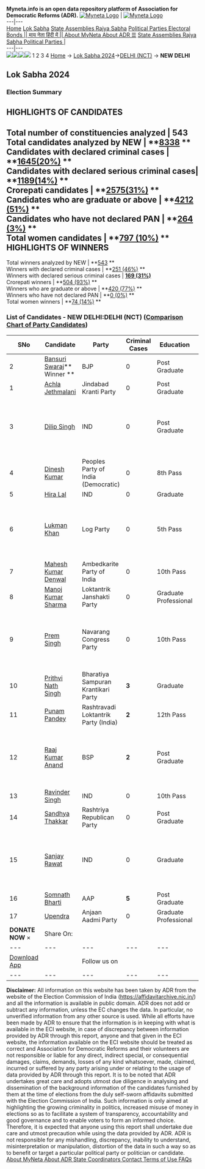 **Myneta.info is an open data repository platform of Association for Democratic Reforms (ADR).**
[![Myneta Logo](https://www.myneta.info/lib/img/myneta-logo.png)](https://www.myneta.info/) | [![Myneta Logo](https://www.myneta.info/lib/img/adr-logo.png)](https://adrindia.org)  
---|---  
[Home](https://www.myneta.info/) [Lok Sabha](https://www.myneta.info/#ls "Lok Sabha") [ State Assemblies ](https://www.myneta.info/#sa "State Assemblies") [Rajya Sabha](https://www.myneta.info/#rs "Rajya Sabha") [Political Parties ](https://www.myneta.info/party "Political Parties") [ Electoral Bonds ](https://www.myneta.info/electoral_bonds "Electoral Bonds") [ || माय नेता हिंदी में || ](https://translate.google.co.in/translate?prev=hp&hl=en&js=y&u=www.myneta.info&sl=en&tl=hi&history_state0=) [ About MyNeta ](https://adrindia.org/content/about-myneta) [ About ADR ](https://adrindia.org/about-adr/who-we-are) [☰](javascript:void\(0\))
[ State Assemblies ](https://www.myneta.info/#sa "State Assemblies") [ Rajya Sabha ](https://www.myneta.info/#rs "Rajya Sabha") [ Political Parties ](https://www.myneta.info/party "Political Parties")
|   
---|---  
![](https://www.myneta.info/lib/img/banner/banner-1.png)![](https://www.myneta.info/lib/img/banner/banner-2.png)![](https://www.myneta.info/lib/img/banner/banner-3.png)![](https://www.myneta.info/lib/img/banner/banner-4.png)
1  2  3  4 
[Home](https://www.myneta.info/) → [Lok Sabha 2024](https://www.myneta.info/LokSabha2024/)→[DELHI (NCT)](https://www.myneta.info/LokSabha2024/index.php?action=show_constituencies&state_id=9) → **NEW DELHI**
### 
## Lok Sabha 2024
###  Election Summary 
HIGHLIGHTS OF CANDIDATES  
---  
Total number of constituencies analyzed |  543   
Total candidates analyzed by NEW | **[8338](https://www.myneta.info/LokSabha2024/index.php?action=summary&subAction=candidates_analyzed&sort=candidate#summary) **  
Candidates with declared criminal cases | **[1645(20%)](https://www.myneta.info/LokSabha2024/index.php?action=summary&subAction=crime&sort=candidate#summary) **  
Candidates with declared serious criminal cases| **[1189(14%)](https://www.myneta.info/LokSabha2024/index.php?action=summary&subAction=serious_crime&sort=candidate#summary) **  
Crorepati candidates | **[2575(31%)](https://www.myneta.info/LokSabha2024/index.php?action=summary&subAction=crorepati&sort=candidate#summary) **  
Candidates who are graduate or above | **[4212 (51%)](https://www.myneta.info/LokSabha2024/index.php?action=summary&subAction=education&sort=candidate#summary) **  
Candidates who have not declared PAN | **[264 (3%)](https://www.myneta.info/LokSabha2024/index.php?action=summary&subAction=without_pan&sort=candidate#summary) **  
Total women candidates | **[797 (10%)](https://www.myneta.info/LokSabha2024/index.php?action=summary&subAction=women_candidate&sort=candidate#summary) **  
HIGHLIGHTS OF WINNERS  
---  
Total winners analyzed by NEW | **[543](https://www.myneta.info/LokSabha2024/index.php?action=summary&subAction=winner_analyzed&sort=candidate#summary) **  
Winners with declared criminal cases | **[251 (46%)](https://www.myneta.info/LokSabha2024/index.php?action=summary&subAction=winner_crime&sort=candidate#summary) **  
Winners with declared serious criminal cases | **[169 (31%)](https://www.myneta.info/LokSabha2024/index.php?action=summary&subAction=winner_serious_crime&sort=candidate#summary)**  
Crorepati winners | **[504 (93%)](https://www.myneta.info/LokSabha2024/index.php?action=summary&subAction=winner_crorepati&sort=candidate#summary) **  
Winners who are graduate or above | **[420 (77%)](https://www.myneta.info/LokSabha2024/index.php?action=summary&subAction=winner_education&sort=candidate#summary) **  
Winners who have not declared PAN | **[0 (0%)](https://www.myneta.info/LokSabha2024/index.php?action=summary&subAction=winner_without_pan&sort=candidate#summary) **  
Total women winners | **[74 (14%)](https://www.myneta.info/LokSabha2024/index.php?action=summary&subAction=winner_women&sort=candidate#summary) **  
### List of Candidates - NEW DELHI:DELHI (NCT) ([Comparison Chart of Party Candidates](https://www.myneta.info/LokSabha2024/comparisonchart.php?constituency_id=106))
SNo | Candidate| Party| Criminal Cases| Education| Age| Total Assets| Liabilities  
---|---|---|---|---|---|---|---  
2  | [Bansuri Swaraj](https://www.myneta.info/LokSabha2024/candidate.php?candidate_id=7901)** Winner ** | BJP | 0 | Post Graduate| 40 | Rs 19,29,46,528 ~ 19 Crore+ | Rs 0 ~   
1  | [Achla Jethmalani](https://www.myneta.info/LokSabha2024/candidate.php?candidate_id=8250) | Jindabad Kranti Party | 0 | Post Graduate| 54 | Rs 4,18,00,000 ~ 4 Crore+ | Rs 0 ~   
3  | [Dilip Singh](https://www.myneta.info/LokSabha2024/candidate.php?candidate_id=8260) | IND | 0 | Post Graduate| 65 | ![](https://myneta.info/image_v2.php?myneta_folder=LokSabha2024&candidate_id=8260&col=ta) | ![](https://myneta.info/image_v2.php?myneta_folder=LokSabha2024&candidate_id=8260&col=lia)  
4  | [Dinesh Kumar](https://www.myneta.info/LokSabha2024/candidate.php?candidate_id=8252) | Peoples Party of India (Democratic) | 0 | 8th Pass| 54 | Rs 10,62,507 ~ 10 Lacs+ | Rs 0 ~   
5  | [Hira Lal](https://www.myneta.info/LokSabha2024/candidate.php?candidate_id=8263) | IND | 0 | Graduate| 61 | Rs 7,14,52,652 ~ 7 Crore+ | Rs 0 ~   
6  | [Lukman Khan](https://www.myneta.info/LokSabha2024/candidate.php?candidate_id=8258) | Log Party | 0 | 5th Pass| 62 | ![](https://myneta.info/image_v2.php?myneta_folder=LokSabha2024&candidate_id=8258&col=ta) | ![](https://myneta.info/image_v2.php?myneta_folder=LokSabha2024&candidate_id=8258&col=lia)  
7  | [Mahesh Kumar Denwal](https://www.myneta.info/LokSabha2024/candidate.php?candidate_id=8257) | Ambedkarite Party of India | 0 | 10th Pass| 49 | Rs 33,73,540 ~ 33 Lacs+ | Rs 7,28,270 ~ 7 Lacs+  
8  | [Manoj Kumar Sharma](https://www.myneta.info/LokSabha2024/candidate.php?candidate_id=8256) | Loktantrik Janshakti Party | 0 | Graduate Professional| 48 | Rs 2,45,96,500 ~ 2 Crore+ | Rs 10,50,000 ~ 10 Lacs+  
9  | [Prem Singh](https://www.myneta.info/LokSabha2024/candidate.php?candidate_id=8255) | Navarang Congress Party | 0 | 10th Pass| 53 | ![](https://myneta.info/image_v2.php?myneta_folder=LokSabha2024&candidate_id=8255&col=ta) | ![](https://myneta.info/image_v2.php?myneta_folder=LokSabha2024&candidate_id=8255&col=lia)  
10  | [Prithvi Nath Singh](https://www.myneta.info/LokSabha2024/candidate.php?candidate_id=8254) | Bharatiya Sampuran Krantikari Party | **3** | Graduate| 62 | Rs 1,18,17,000 ~ 1 Crore+ | Rs 0 ~   
11  | [Punam Pandey](https://www.myneta.info/LokSabha2024/candidate.php?candidate_id=8253) | Rashtravadi Loktantrik Party (India) | **2** | 12th Pass| 49 | Rs 2,66,86,500 ~ 2 Crore+ | Rs 1,10,00,000 ~ 1 Crore+  
12  | [Raaj Kumar Anand](https://www.myneta.info/LokSabha2024/candidate.php?candidate_id=8249) | BSP | **2** | Post Graduate| 57 | ![](https://myneta.info/image_v2.php?myneta_folder=LokSabha2024&candidate_id=8249&col=ta) | ![](https://myneta.info/image_v2.php?myneta_folder=LokSabha2024&candidate_id=8249&col=lia)  
13  | [Ravinder Singh](https://www.myneta.info/LokSabha2024/candidate.php?candidate_id=8261) | IND | 0 | 10th Pass| 46 | Rs 35,05,000 ~ 35 Lacs+ | Rs 0 ~   
14  | [Sandhya Thakkar](https://www.myneta.info/LokSabha2024/candidate.php?candidate_id=8259) | Rashtriya Republican Party | 0 | Post Graduate| 42 | Rs 2,40,74,798 ~ 2 Crore+ | Rs 86,14,583 ~ 86 Lacs+  
15  | [Sanjay Rawat](https://www.myneta.info/LokSabha2024/candidate.php?candidate_id=8262) | IND | 0 | Graduate| 50 | ![](https://myneta.info/image_v2.php?myneta_folder=LokSabha2024&candidate_id=8262&col=ta) | ![](https://myneta.info/image_v2.php?myneta_folder=LokSabha2024&candidate_id=8262&col=lia)  
16  | [Somnath Bharti](https://www.myneta.info/LokSabha2024/candidate.php?candidate_id=7900) | AAP | **5** | Post Graduate| 49 | Rs 2,23,73,059 ~ 2 Crore+ | Rs 15,06,575 ~ 15 Lacs+  
17  | [Upendra](https://www.myneta.info/LokSabha2024/candidate.php?candidate_id=8251) | Anjaan Aadmi Party | 0 | Graduate Professional| 36 | Rs 10,15,430 ~ 10 Lacs+ | Rs 1,19,700 ~ 1 Lacs+  
|  **DONATE NOW** × |  Share On:  | [](https://api.whatsapp.com/send?text=https%3A%2F%2Fmyneta.info%2Fpunjab2022%2Findex.php%3Faction%3Dshow_constituencies%26state_id%3D19) | [](https://www.facebook.com/sharer/sharer.php?u=https%3A%2F%2Fmyneta.info%2Fpunjab2022%2Findex.php%3Faction%3Dshow_constituencies%26state_id%3D19) | [](https://twitter.com/share?url=https%3A%2F%2Fmyneta.info%2Fpunjab2022%2Findex.php%3Faction%3Dshow_constituencies%26state_id%3D19)  
---|---|---|---|---  
| [ Download App ](https://play.google.com/store/apps/details?id=com.webrosoft.myneta1&pcampaignid=pcampaignidMKT-Other-global-all-co-prtnr-py-PartBadge-Mar2515-1) | [](https://play.google.com/store/apps/details?id=com.webrosoft.myneta1&pcampaignid=pcampaignidMKT-Other-global-all-co-prtnr-py-PartBadge-Mar2515-1) |  Follow us on  | [](https://www.facebook.com/adrindia.org/) | [](https://twitter.com/adrspeaks) | [](https://groups.google.com/g/national-election-watch?hl=en&pli=1) | [](https://www.instagram.com/adrspeaks/) | [](https://www.youtube.com/user/adrspeaks) | [](https://sharechat.com/profile/adrspeaks)  
---|---|---|---|---|---|---|---|---  
**Disclaimer:** All information on this website has been taken by ADR from the website of the Election Commission of India (https://affidavitarchive.nic.in/) and all the information is available in public domain. ADR does not add or subtract any information, unless the EC changes the data. In particular, no unverified information from any other source is used. While all efforts have been made by ADR to ensure that the information is in keeping with what is available in the ECI website, in case of discrepancy between information provided by ADR through this report, anyone and that given in the ECI website, the information available on the ECI website should be treated as correct and Association for Democratic Reforms and their volunteers are not responsible or liable for any direct, indirect special, or consequential damages, claims, demands, losses of any kind whatsoever, made, claimed, incurred or suffered by any party arising under or relating to the usage of data provided by ADR through this report. It is to be noted that ADR undertakes great care and adopts utmost due diligence in analysing and dissemination of the background information of the candidates furnished by them at the time of elections from the duly self-sworn affidavits submitted with the Election Commission of India. Such information is only aimed at highlighting the growing criminality in politics, increased misuse of money in elections so as to facilitate a system of transparency, accountability and good governance and to enable voters to form an informed choice. Therefore, it is expected that anyone using this report shall undertake due care and utmost precaution while using the data provided by ADR. ADR is not responsible for any mishandling, discrepancy, inability to understand, misinterpretation or manipulation, distortion of the data in such a way so as to benefit or target a particular political party or politician or candidate. 
[ About MyNeta ](https://adrindia.org/content/about-myneta) [ About ADR ](https://adrindia.org/about-adr/who-we-are) [ State Coordinators ](https://adrindia.org/about-adr/state-coordinators) [ Contact ](https://adrindia.org/contact-us) [ Terms of Use ](https://adrindia.org/content/adr-terms-use) [ FAQs ](https://adrindia.org/content/faqs)
